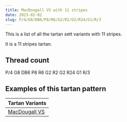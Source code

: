 ```yaml
---
title: MacDougall VS with 11 stripes
date: 2023-02-02
slug: P/4/G8/DB6/P8/R6/G2/R2/G2/R24/G1/R/3
---
```

This is a list of all the tartan sett variants with 11 stripes.

It is a 11 stripes tartan.


## Thread count
P/4 G8 DB6 P8 R6 G2 R2 G2 R24 G1 R/3

## Examples of this tartan pattern

| Tartan Variants |
|---------------|
| [MacDougall VS](/variants/p/4/g8/db6/p8/r6/g2/r2/g2/r24/g1/r/3-db00004c-g004c00-p5a3094-rc80000)||
